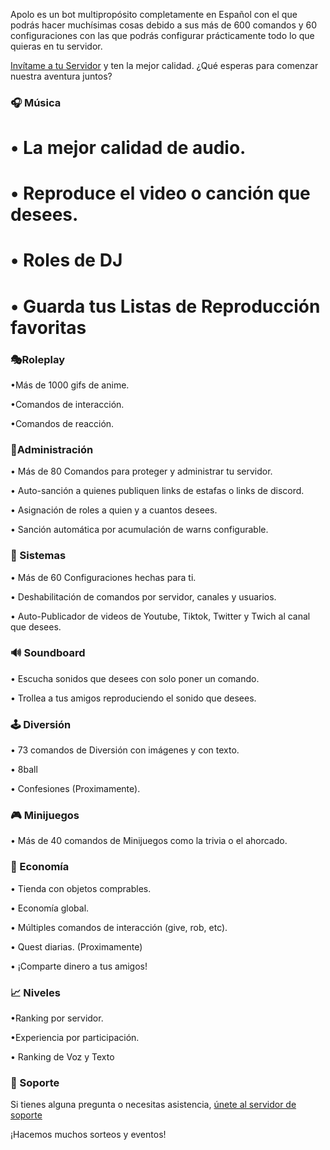 Apolo es un bot multipropósito completamente en Español con el que podrás hacer muchísimas cosas debido a sus más de 600 comandos y 60 configuraciones con las que podrás configurar prácticamente todo lo que quieras en tu servidor.

[Invítame a tu Servidor](https://discord.com/oauth2/authorize?client_id=989819634175868978&scope=bot) y ten la mejor calidad. ¿Qué esperas para comenzar nuestra aventura juntos?

### 🎧 Música

# • La mejor calidad de audio.

# • Reproduce el video o canción que desees.

# • Roles de DJ

# • Guarda tus Listas de Reproducción favoritas


### 🎭Roleplay

•Más de 1000 gifs de anime.

•Comandos de interacción.

•Comandos de reacción.

### 🚫Administración

• Más de 80 Comandos para proteger y administrar tu servidor.

• Auto-sanción a quienes publiquen links de estafas o links de discord.

• Asignación de roles a quien y a cuantos desees.

• Sanción automática por acumulación de warns configurable.

### 💪 Sistemas

• Más de 60 Configuraciones hechas para ti.

• Deshabilitación de comandos por servidor, canales y usuarios.

• Auto-Publicador de videos de Youtube, Tiktok, Twitter y Twich al canal que desees.

### 🔊 Soundboard
• Escucha sonidos que desees con solo poner un comando.

• Trollea a tus amigos reproduciendo el sonido que desees.

### 🕹️ Diversión

• 73 comandos de Diversión con imágenes y con texto.

• 8ball

• Confesiones (Proximamente).

### 🎮 Minijuegos

• Más de 40 comandos de Minijuegos como la trivia o el ahorcado.

### 💸 Economía

• Tienda con objetos comprables.

• Economía global.

• Múltiples comandos de interacción (give, rob, etc).

• Quest diarias. (Proximamente)

• ¡Comparte dinero a tus amigos!

### 📈 Niveles

•Ranking por servidor.

•Experiencia por participación.

• Ranking de Voz y Texto

### 📢 Soporte

Si tienes alguna pregunta o necesitas asistencia, [únete al servidor de soporte](https://discord.gg/C4yXhc8u3t)

¡Hacemos muchos sorteos y eventos!
